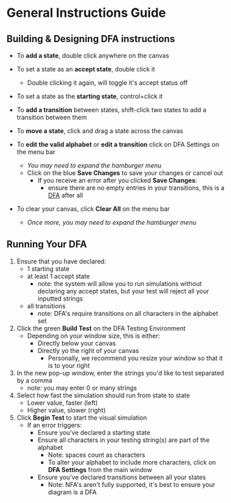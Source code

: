 # General Instructions Guide
## Building & Designing DFA instructions
- To **add a state**, double click anywhere on the canvas
- To set a state as an **accept state**, double click it
    - Double clicking it again, will toggle it's accept status off
- To set a state as the **starting state**, control+click it 
- To **add a transition** between states, shift-click two states to add a transition between them
- To **move a state**, click and drag a state across the canvas
- To **edit the valid alphabet** or **edit a transition** click on DFA Settings on the menu bar
    - *You may need to expand the hamburger menu*
    - Click on the blue **Save Changes** to save your changes or cancel out
        - If you receive an error after you clicked **Save Changes**:
            - ensure there are no empty entries in your transitions, this is a [DFA](https://en.wikipedia.org/wiki/Deterministic_finite_automaton) after all 
        
- To clear your canvas, click **Clear All** on the menu bar
    - *Once more, you may need to expand the hamburger menu*
## Running Your DFA
1. Ensure that you have declared:
    - 1 starting state
    - at least 1 accept state
        - note: the system will allow you to run simulations without declaring any accept states, but your test will reject all your inputted strings
    - all transitions
        - note: DFA's require transitions on all characters in the alphabet set
2. Click the green **Build Test** on the DFA Testing Environment
    - Depending on your window size, this is either:
        - Directly below your canvas
        - Directly yo the right of your canvas
            - Personally, we recommend you resize your window so that it is to your right
3. In the new pop-up window, enter the strings you'd like to test separated by a comma
    - note: you may enter 0 or many strings
4. Select how fast the simulation should run from state to state
    - Lower value, faster (left)
    - Higher value, slower (right)
4. Click **Begin Test** to start the visual simulation
    - If an error triggers:
        - Ensure you've declared a starting state 
        - Ensure all characters in your testing string(s) are part of the alphabet
            - Note: spaces count as characters
            - To alter your alphabet to include more characters, click on **DFA Settings** from the main window
        - Ensure you've declared transitions between all your states
            - Note: NFA's aren't fully supported, it's best to ensure your diagram is a DFA
